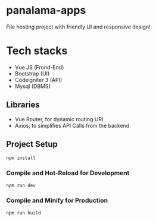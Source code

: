 # panalama-apps

File hosting project with friendly UI and responsive design!

# Tech stacks
- Vue JS (Frond-End)
- Bootstrap (UI)
- Codeigniter 3 (API)
- Mysql (DBMS)

## Libraries

- Vue Router, for dynamic routing URI
- Axios, to simplifies API Calls from the backend

## Project Setup

```sh
npm install
```

### Compile and Hot-Reload for Development

```sh
npm run dev
```

### Compile and Minify for Production

```sh
npm run build
```
